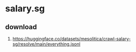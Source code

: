 # salary.sg

## download

1. https://huggingface.co/datasets/mesolitica/crawl-salary-sg/resolve/main/everything.jsonl